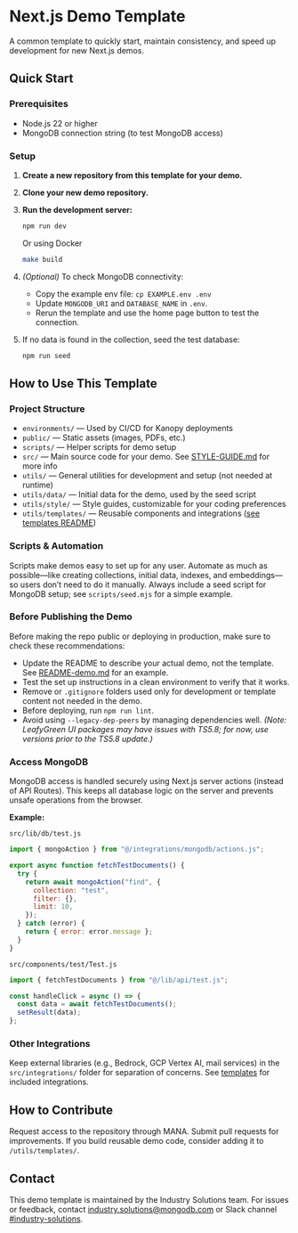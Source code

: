# Next.js Demo Template

A common template to quickly start, maintain consistency, and speed up development for new Next.js demos.

## Quick Start

### Prerequisites

- Node.js 22 or higher
- MongoDB connection string (to test MongoDB access)

### Setup

1. **Create a new repository from this template for your demo.**
2. **Clone your new demo repository.**
3. **Run the development server:**

   ```bash
   npm run dev
   ```

   Or using Docker

   ```bash
   make build
   ```

4. _(Optional)_ To check MongoDB connectivity:
   - Copy the example env file: `cp EXAMPLE.env .env`
   - Update `MONGODB_URI` and `DATABASE_NAME` in `.env`.
   - Rerun the template and use the home page button to test the connection.
5. If no data is found in the collection, seed the test database:
   ```bash
   npm run seed
   ```

## How to Use This Template

### Project Structure

- `environments/` — Used by CI/CD for Kanopy deployments
- `public/` — Static assets (images, PDFs, etc.)
- `scripts/` — Helper scripts for demo setup
- `src/` — Main source code for your demo. See [STYLE-GUIDE.md](utils/style/STYLE-GUIDE.md) for more info
- `utils/` — General utilities for development and setup (not needed at runtime)
- `utils/data/` — Initial data for the demo, used by the seed script
- `utils/style/` — Style guides, customizable for your coding preferences
- `utils/templates/` — Reusable components and integrations ([see templates README](utils/templates/README.md))

### Scripts & Automation

Scripts make demos easy to set up for any user. Automate as much as possible—like creating collections, initial data, indexes, and embeddings—so users don’t need to do it manually. Always include a seed script for MongoDB setup; see `scripts/seed.mjs` for a simple example.

### Before Publishing the Demo

Before making the repo public or deploying in production, make sure to check these recommendations:

- Update the README to describe your actual demo, not the template. See [README-demo.md](README-demo.md) for an example.
- Test the set up instructions in a clean environment to verify that it works.
- Remove or `.gitignore` folders used only for development or template content not needed in the demo.
- Before deploying, run `npm run lint`.
- Avoid using `--legacy-dep-peers` by managing dependencies well. _(Note: LeafyGreen UI packages may have issues with TS5.8; for now, use versions prior to the TS5.8 update.)_

### Access MongoDB

MongoDB access is handled securely using Next.js server actions (instead of API Routes). This keeps all database logic on the server and prevents unsafe operations from the browser.

**Example:**

`src/lib/db/test.js`

```js
import { mongoAction } from "@/integrations/mongodb/actions.js";

export async function fetchTestDocuments() {
  try {
    return await mongoAction("find", {
      collection: "test",
      filter: {},
      limit: 10,
    });
  } catch (error) {
    return { error: error.message };
  }
}
```

`src/components/test/Test.js`

```js
import { fetchTestDocuments } from "@/lib/api/test.js";

const handleClick = async () => {
  const data = await fetchTestDocuments();
  setResult(data);
};
```

### Other Integrations

Keep external libraries (e.g., Bedrock, GCP Vertex AI, mail services) in the `src/integrations/` folder for separation of concerns. See [templates](utils/templates/README.md) for included integrations.

## How to Contribute

Request access to the repository through MANA. Submit pull requests for improvements. If you build reusable demo code, consider adding it to `/utils/templates/`.

## Contact

This demo template is maintained by the Industry Solutions team. For issues or feedback, contact industry.solutions@mongodb.com or Slack channel [#industry-solutions](https://mongodb.enterprise.slack.com/archives/C061PEMD4KB).
